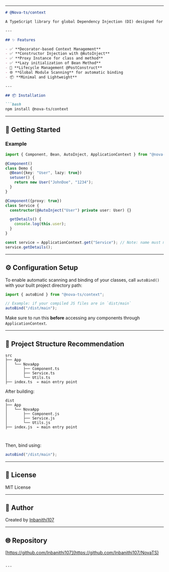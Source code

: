 
---

````markdown
# @Nova-ts/context

A TypeScript library for global Dependency Injection (DI) designed for scalable and modular applications. Built with decorators and constructor injection support, it provides a powerful, easy-to-use mechanism for managing dependencies across your TypeScript projects.

---

## ✨ Features

- ✅ **Decorator-based Context Management**  
- ✅ **Constructor Injection with @AutoInject**
- ✅ **Proxy Instance for class and method**
- ✅ **Lazy initialization of Bean Method**   
- 🔄 **Lifecycle Management @PostConstruct**  
- 🌐 **Global Module Scanning** for automatic binding  
- 📦 **Minimal and Lightweight**

---

## 📦 Installation

```bash
npm install @nova-ts/context
````

---

## 🚀 Getting Started

### Example

```ts
import { Component, Bean, AutoInject, ApplicationContext } from "@nova-ts/context";

@Component()
class Demo {
  @Bean({key: "User", lazy: true})
  setuser() {
    return new User("JohnDoe", "1234");
  }
}

@Component({proxy: true})
class Service {
  constructor(@AutoInject("User") private user: User) {}

  getDetails() {
    console.log(this.user);
  }
}

const service = ApplicationContext.get("Service"); // Note: name must match class name
service.getDetails();
```

---

## ⚙️ Configuration Setup

To enable automatic scanning and binding of your classes, call `autoBind()` with your built project directory path:

```ts
import { autoBind } from "@nova-ts/context";

// Example: if your compiled JS files are in `dist/main`
autoBind("/dist/main");
```

Make sure to run this **before** accessing any components through `ApplicationContext`.

---

## 📁 Project Structure Recommendation

```
src
├── App
│   └── NovaApp
│       ├── Component.ts
│       ├── Service.ts
│       └── Utils.ts
├── index.ts  ← main entry point

```

After building:

```
dist
├── App
│   └── NovaApp
│       ├── Component.js
│       ├── Service.js
│       └── Utils.js
├── index.js  ← main entry point

        
```

Then, bind using:

```ts
autoBind("/dist/main");
```

---

## 📝 License

MIT License

---

## 👤 Author

Created by [Inbanithi107](https://github.com/Inbanithi107)

---

## 🌐 Repository

[https://github.com/Inbanithi107](https://github.com/Inbanithi107/NovaTS)

```

---


```
